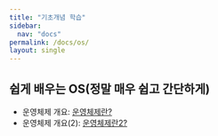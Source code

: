 ```yaml
---
title: "기초개념 학습"
sidebar:
  nav: "docs"
permalink: /docs/os/
layout: single
---
```


## 쉽게 배우는 OS(정말 매우 쉽고 간단하게)
- 운영체제 개요: [운영체제란?](1/)
- 운영체제 개요(2): [운영체제란2?](2/)
